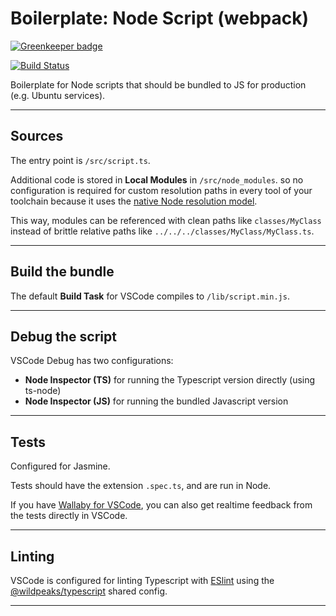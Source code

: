 # Boilerplate: Node Script (webpack)

[![Greenkeeper badge](https://badges.greenkeeper.io/wildpeaks/boilerplate-typescript-webpack-node.svg)](https://greenkeeper.io/)

[![Build Status](https://travis-ci.org/wildpeaks/boilerplate-typescript-webpack-node.svg?branch=master)](https://travis-ci.org/wildpeaks/boilerplate-typescript-webpack-node)

Boilerplate for Node scripts that should be bundled to JS for production (e.g. Ubuntu services).


-------------------------------------------------------------------------------

## Sources

The entry point is `/src/script.ts`.

Additional code is stored in **Local Modules** in `/src/node_modules`.
so no configuration is required for custom resolution paths in every tool of your toolchain
because it uses the [native Node resolution model](https://nodejs.org/api/modules.html#modules_all_together).

This way, modules can be referenced with clean paths like `classes/MyClass`
instead of brittle relative paths like `../../../classes/MyClass/MyClass.ts`.


-------------------------------------------------------------------------------

## Build the bundle

The default **Build Task** for VSCode compiles to `/lib/script.min.js`.


-------------------------------------------------------------------------------

## Debug the script

VSCode Debug has two configurations:
 - **Node Inspector (TS)** for running the Typescript version directly (using ts-node)
 - **Node Inspector (JS)** for running the bundled Javascript version


-------------------------------------------------------------------------------

## Tests

Configured for Jasmine.

Tests should have the extension `.spec.ts`, and are run in Node.

If you have [Wallaby for VSCode](https://wallabyjs.com),
you can also get realtime feedback from the tests directly in VSCode.

-------------------------------------------------------------------------------

## Linting

VSCode is configured for linting Typescript with [ESlint](https://eslint.org) using the
[@wildpeaks/typescript](https://www.npmjs.com/package/@wildpeaks/eslint-config-typescript) shared config.

-------------------------------------------------------------------------------

